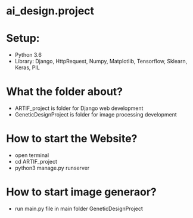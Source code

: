 # ai_design.project
# Setup:
- Python 3.6
- Library: Django, HttpRequest, Numpy, Matplotlib, Tensorflow, Sklearn, Keras, PIL

# What the folder about?
- ARTIF_project is folder for Django web development
- GeneticDesignProject is folder for image processing development

# How to start the Website?
- open terminal
- cd ARTIF_project
- python3 manage.py runserver

# How to start image generaor?
- run main.py file in main folder GeneticDesignProject
